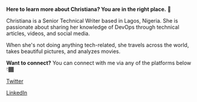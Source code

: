 **Here to learn more about Christiana? You are in the right place.** 💛

Christiana is a Senior Technical Writer based in Lagos, Nigeria. She is passionate about sharing her knowledge of DevOps through technical articles, videos, and social media.

When she's not doing anything tech-related, she travels across the world, takes beautiful pictures, and analyzes movies.

**Want to connect?**
You can connect with me via any of the platforms below 👇🏾


[Twitter](https://twitter.com)

[LinkedIn](www.linkedin.com/in/ojo-christiana)
